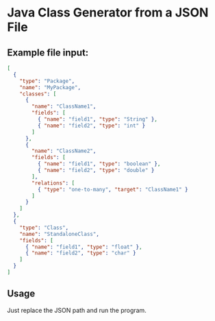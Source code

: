 # Java Class Generator from a JSON File

## Example file input:

```json
[
  {
    "type": "Package",
    "name": "MyPackage",
    "classes": [
      {
        "name": "ClassName1",
        "fields": [
          { "name": "field1", "type": "String" },
          { "name": "field2", "type": "int" }
        ]
      },
      {
        "name": "ClassName2",
        "fields": [
          { "name": "field1", "type": "boolean" },
          { "name": "field2", "type": "double" }
        ],
        "relations": [
          { "type": "one-to-many", "target": "ClassName1" }
        ]
      }
    ]
  },
  {
    "type": "Class",
    "name": "StandaloneClass",
    "fields": [
      { "name": "field1", "type": "float" },
      { "name": "field2", "type": "char" }
    ]
  }
]
```

## Usage

Just replace the JSON path and run the program.

